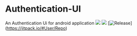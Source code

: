 # Authentication-UI
An Authentication Ui for android application
[![](https://jitpack.io/v/adugamayuba/Authentication-UI.svg)](https://jitpack.io/#adugamayuba/Authentication-UI)
[![](https://jitpack.io/v/adugamayuba/Authentication-UI.svg?label=Release)](https://jitpack.io/#jitpack/Authentication-UI)
[![Release](https://jitpack.io/v/User/Repo.svg)]
(https://jitpack.io/#User/Repo)
